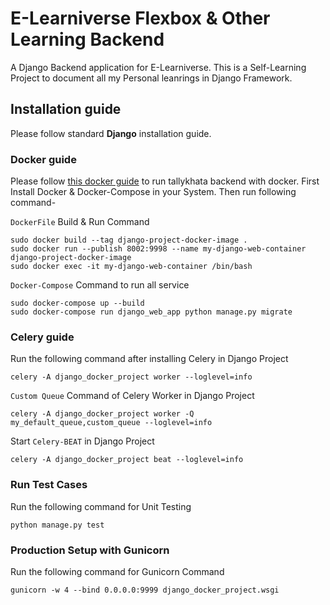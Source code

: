 # E-Learniverse Flexbox & Other Learning Backend
A Django Backend application for E-Learniverse. This is a Self-Learning Project to document all my Personal leanrings in Django Framework.

## Installation guide
Please follow standard **Django** installation guide.

### Docker guide
Please follow [this docker guide](docker/docker-guide.md) to run tallykhata backend with docker. 
First Install Docker & Docker-Compose in your System. Then run following command-

`DockerFile` Build & Run Command
```shell script
sudo docker build --tag django-project-docker-image .
sudo docker run --publish 8002:9998 --name my-django-web-container django-project-docker-image
sudo docker exec -it my-django-web-container /bin/bash
```

`Docker-Compose` Command to run all service
```shell script
sudo docker-compose up --build
sudo docker-compose run django_web_app python manage.py migrate
```

### Celery guide
Run the following command after installing Celery in Django Project
```shell script
celery -A django_docker_project worker --loglevel=info
```

`Custom Queue` Command of Celery Worker in Django Project
```shell script
celery -A django_docker_project worker -Q my_default_queue,custom_queue --loglevel=info
```

Start `Celery-BEAT` in Django Project
```shell script
celery -A django_docker_project beat --loglevel=info
```

### Run Test Cases
Run the following command for Unit Testing
```shell script
python manage.py test
```

### Production Setup with Gunicorn
Run the following command for Gunicorn Command
```shell script
gunicorn -w 4 --bind 0.0.0.0:9999 django_docker_project.wsgi
```

